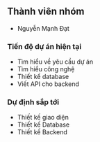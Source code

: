 ## Thành viên nhóm

- Nguyễn Mạnh Đạt

### Tiến độ dự án hiện tại

- Tìm hiểu về yêu cầu dự án
- Tìm hiểu công nghệ
- Thiết kế database
- Viết API cho backend

### Dự định sắp tới

- Thiết kế giao diện
- Thiết kế Database
- Thiết kế Backend
